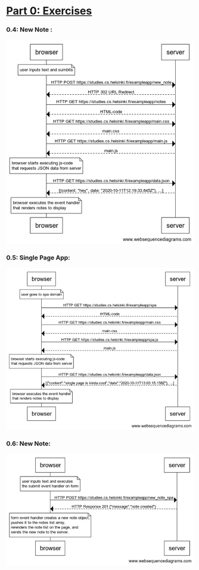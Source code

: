# [Part 0: Exercises](https://fullstackopen.com/en/part0)

### 0.4: New Note :
![0.4: New Note](./0.4-newNote.png)

### 0.5: Single Page App:
![0.5: Single page app](./0.5-singlePageApp.png)

### 0.6: New Note:
![0.6: New Note](./0.6-newNoteSPA.png)